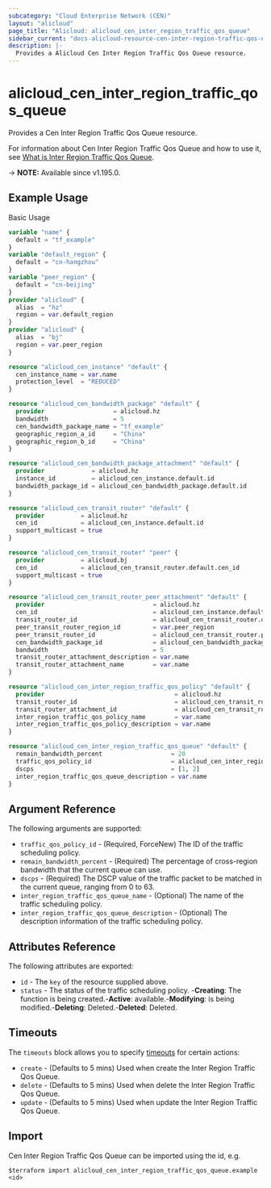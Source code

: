 ```yaml
---
subcategory: "Cloud Enterprise Network (CEN)"
layout: "alicloud"
page_title: "Alicloud: alicloud_cen_inter_region_traffic_qos_queue"
sidebar_current: "docs-alicloud-resource-cen-inter-region-traffic-qos-queue"
description: |-
  Provides a Alicloud Cen Inter Region Traffic Qos Queue resource.
---
```


# alicloud_cen_inter_region_traffic_qos_queue

Provides a Cen Inter Region Traffic Qos Queue resource.

For information about Cen Inter Region Traffic Qos Queue and how to use it, see [What is Inter Region Traffic Qos Queue](https://www.alibabacloud.com/help/en/cen/developer-reference/api-cbn-2017-09-12-createceninterregiontrafficqosqueue).

-> **NOTE:** Available since v1.195.0.

## Example Usage

Basic Usage

```terraform
variable "name" {
  default = "tf_example"
}
variable "default_region" {
  default = "cn-hangzhou"
}
variable "peer_region" {
  default = "cn-beijing"
}
provider "alicloud" {
  alias  = "hz"
  region = var.default_region
}
provider "alicloud" {
  alias  = "bj"
  region = var.peer_region
}

resource "alicloud_cen_instance" "default" {
  cen_instance_name = var.name
  protection_level  = "REDUCED"
}

resource "alicloud_cen_bandwidth_package" "default" {
  provider                   = alicloud.hz
  bandwidth                  = 5
  cen_bandwidth_package_name = "tf_example"
  geographic_region_a_id     = "China"
  geographic_region_b_id     = "China"
}

resource "alicloud_cen_bandwidth_package_attachment" "default" {
  provider             = alicloud.hz
  instance_id          = alicloud_cen_instance.default.id
  bandwidth_package_id = alicloud_cen_bandwidth_package.default.id
}

resource "alicloud_cen_transit_router" "default" {
  provider          = alicloud.hz
  cen_id            = alicloud_cen_instance.default.id
  support_multicast = true
}

resource "alicloud_cen_transit_router" "peer" {
  provider          = alicloud.bj
  cen_id            = alicloud_cen_transit_router.default.cen_id
  support_multicast = true
}

resource "alicloud_cen_transit_router_peer_attachment" "default" {
  provider                              = alicloud.hz
  cen_id                                = alicloud_cen_instance.default.id
  transit_router_id                     = alicloud_cen_transit_router.default.transit_router_id
  peer_transit_router_region_id         = var.peer_region
  peer_transit_router_id                = alicloud_cen_transit_router.peer.transit_router_id
  cen_bandwidth_package_id              = alicloud_cen_bandwidth_package_attachment.default.bandwidth_package_id
  bandwidth                             = 5
  transit_router_attachment_description = var.name
  transit_router_attachment_name        = var.name
}

resource "alicloud_cen_inter_region_traffic_qos_policy" "default" {
  provider                                    = alicloud.hz
  transit_router_id                           = alicloud_cen_transit_router.default.transit_router_id
  transit_router_attachment_id                = alicloud_cen_transit_router_peer_attachment.default.transit_router_attachment_id
  inter_region_traffic_qos_policy_name        = var.name
  inter_region_traffic_qos_policy_description = var.name
}

resource "alicloud_cen_inter_region_traffic_qos_queue" "default" {
  remain_bandwidth_percent                   = 20
  traffic_qos_policy_id                      = alicloud_cen_inter_region_traffic_qos_policy.default.id
  dscps                                      = [1, 2]
  inter_region_traffic_qos_queue_description = var.name
}
```

## Argument Reference

The following arguments are supported:
* `traffic_qos_policy_id` - (Required, ForceNew) The ID of the traffic scheduling policy.
* `remain_bandwidth_percent` - (Required) The percentage of cross-region bandwidth that the current queue can use.
* `dscps` - (Required) The DSCP value of the traffic packet to be matched in the current queue, ranging from 0 to 63.
* `inter_region_traffic_qos_queue_name` - (Optional) The name of the traffic scheduling policy.
* `inter_region_traffic_qos_queue_description` - (Optional) The description information of the traffic scheduling policy.



## Attributes Reference

The following attributes are exported:
* `id` - The `key` of the resource supplied above.
* `status` - The status of the traffic scheduling policy. -**Creating**: The function is being created.-**Active**: available.-**Modifying**: is being modified.-**Deleting**: Deleted.-**Deleted**: Deleted.

## Timeouts

The `timeouts` block allows you to specify [timeouts](https://www.terraform.io/docs/configuration-0-11/resources.html#timeouts) for certain actions:
* `create` - (Defaults to 5 mins) Used when create the Inter Region Traffic Qos Queue.
* `delete` - (Defaults to 5 mins) Used when delete the Inter Region Traffic Qos Queue.
* `update` - (Defaults to 5 mins) Used when update the Inter Region Traffic Qos Queue.

## Import

Cen Inter Region Traffic Qos Queue can be imported using the id, e.g.

```shell
$terraform import alicloud_cen_inter_region_traffic_qos_queue.example <id>
```